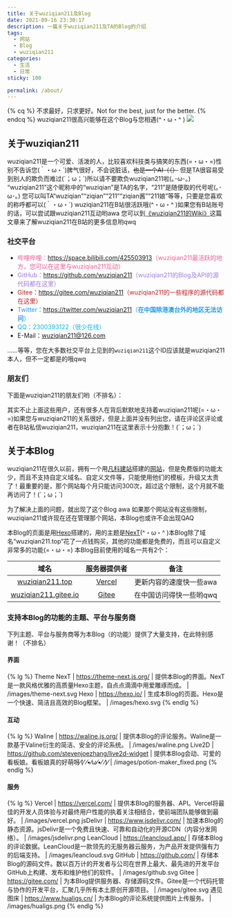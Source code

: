 ```yaml
---
title: 关于wuziqian211及Blog
date: 2021-09-16 23:30:17
description: 一篇关于wuziqian211及TA的Blog的介绍
tags:
  - 网站
  - Blog
  - wuziqian211
categories:
  - 生活
  - 日常
sticky: 100

permalink: /about/
---
```

{% cq %}
不求最好，只求更好。Not for the best, just for the better.
{% endcq %}
wuziqian211很高兴能够在这个Blog与您相遇(^・ω・^ )
![](/images/face.png)

## 关于wuziqian211
wuziqian211是一个可爱、活泼的人，比较喜欢科技类与搞笑的东西(=・ω・=)性别不告诉您(｀・ω・´)脾气很好，不会说脏话，~~也是一个AI（（）~~
但是TA很容易受到别人的欺负而难过(´；ω；\`)所以请不要欺负wuziqian211啦(｡･ω･｡)
“wuziqian211”这个昵称中的“wuziqian”是TA的名字，“211”是随便取的代号呢(｡･ω･｡)
您可以叫TA“wuziqian”“ziqian”“211”“ziqian酱”“211娘”等等，只要是您喜欢的称呼都可以(｀・ω・´)
wuziqian211在B站很活跃哦(^・ω・^ )如果您有B站账号的话，可以尝试跟wuziqian211互动哟awa
您可以到[《wuziqian211的Wiki》](/wiki/)这篇文章来了解wuziqian211在B站的更多信息哟qwq
<!-- more -->

### 社交平台
- <span style="color: #F25D8E;">哔哩哔哩：<https://space.bilibili.com/425503913>（wuziqian211最活跃的地方，您可以在这里与wuziqian211互动）</span>
- <span style="color: #9F7BE1;">GitHub：<https://github.com/wuziqian211>（wuziqian211的Blog及API的源代码都在这里）</span>
- <span style="color: #C71D23;">Gitee：<https://gitee.com/wuziqian211>（wuziqian211的一些程序的源代码都在这里）</span>
- <span style="color: #1D9BF0;">Twitter：<https://twitter.com/wuziqian211>（**在中国除港澳台外的地区无法访问**）</span>
- <span style="color: #12B7F5;">QQ：2300393122（很少在线）</span>
- E-Mail：[wuziqian211@126.com](mailto:wuziqian211@126.com)

……等等，您在大多数社交平台上见到的`wuziqian211`这个ID应该就是wuziqian211本人，但不一定都是的哦qwq

### 朋友们
下面是wuziqian211的朋友们哟（不排名）：
<div class="link-grid" id="friends"></div>

其实不止上面这些用户，还有很多人在背后默默地支持着wuziqian211呢(=・ω・=)如果您与wuziqian211的关系很好，但是上面并没有列出您，请在评论区评论或者在B站私信wuziqian211，wuziqian211在这里表示十分抱歉！(´；ω；\`)

## 关于本Blog
wuziqian211在很久以前，拥有一个用[凡科建站](https://jz.fkw.com/)搭建的[网站](https://wuziqian211.icoc.vc/)，但是免费版的功能太少，而且不支持自定义域名、自定义文件等，只能使用他们的模板，升级又太贵了！最重要的是，那个网站每个月只能访问300次，超过这个限制，这个月就不能再访问了！(´；ω；\`)

为了解决上面的问题，就出现了这个Blog awa
如果那个网站没有这些限制，wuziqian211或许现在还在管理那个网站，本Blog也或许不会出现QAQ

本Blog的页面是用[Hexo](https://hexo.io/)搭建的，用的主题是[NexT](https://theme-next.js.org/)(^・ω・^ )本Blog除了域名“wuziqian211.top”花了一点钱购买，其他的功能都是免费的，而且可以自定义非常多的功能(=・ω・=)
本Blog目前使用的域名一共有2个：

| 域名 | 服务器提供者 | 备注 |
| :--: | :----------: | :--: |
| [wuziqian211.top](https://wuziqian211.top/) | [Vercel](https://vercel.com/) | 更新内容的速度快一些awa |
| [wuziqian211.gitee.io](https://wuziqian211.gitee.io/) | [Gitee](https://gitee.com/) | 在中国访问得快一些哟qwq |

### 支持本Blog的功能的主题、平台与服务商
下列主题、平台与服务商等为本Blog（的功能）提供了大量支持，在此特别感谢！（不排名）

#### 界面
{% lg %}
Theme NexT | https://theme-next.js.org/ | 提供本Blog的界面。NexT是一款风格优雅的高质量Hexo主题，自点点滴滴中用爱雕琢而成。 | /images/theme-next.svg
Hexo | https://hexo.io/ | 生成本Blog的页面。Hexo是一个快速、简洁且高效的Blog框架。 | /images/hexo.svg
{% endlg %}

#### 互动
{% lg %}
Waline | https://waline.js.org/ | 提供本Blog的评论服务。Waline是一款基于Valine衍生的简洁、安全的评论系统。 | /images/waline.png
Live2D | https://github.com/stevenjoezhang/live2d-widget | 提供本Blog会动、可爱的看板娘。看板娘真的好萌呀⁄(⁄ ⁄•⁄ω⁄•⁄ ⁄)⁄ | /images/potion-maker_fixed.png
{% endlg %}

#### 服务
{% lg %}
Vercel | https://vercel.com/ | 提供本Blog的服务器、API。Vercel将最佳的开发人员体验与对最终用户性能的执着关注相结合，使前端团队能够做到最好。 | /images/vercel.png
jsDelivr | https://www.jsdelivr.com/ | 加速本Blog的静态资源。jsDelivr是一个免费且快速、可靠和自动化的开源CDN（内容分发网络）。 | /images/jsdelivr.png
LeanCloud | https://leancloud.app/ | 存储本Blog的评论数据。LeanCloud是一款领先的无服务器云服务，为产品开发提供强有力的后端支持。 | /images/leancloud.svg
GitHub | https://github.com/ | 存储本Blog的源码文件。数以百万计的开发者与公司在世界上最大、最先进的开发平台GitHub上构建、发布和维护他们的软件。 | /images/github.svg
Gitee | https://gitee.com/ | 为本Blog提供服务器、存储源码文件。Gitee是一个代码托管与协作的开发平台，汇聚几乎所有本土原创开源项目。 | /images/gitee.svg
遇见图床 | https://www.hualigs.cn/ | 为本Blog的评论系统提供图片上传服务。 | /images/hualigs.png
{% endlg %}

<script data-pjax>
fetch('https://api.wuziqian211.top/api/modules?id=friends').then(resp => resp.json()).then(json => document.querySelector('div#friends').innerHTML = json.data + `<div class="link-grid-container">
<object class="link-grid-image" data="/images/you.png"></object>
<p>您</p><p>是的，就是您 (=・ω・=) 您一直在支持着 wuziqian211，当然也是 wuziqian211 的朋友哟 awa</p>
<a target="_blank" rel="noopener external nofollow noreferrer" href="https://space.bilibili.com/"></a>
</div>`);
</script>
